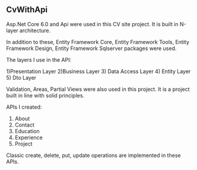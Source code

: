 ## CvWithApi

Asp.Net Core 6.0 and Api were used in this CV site project.
It is built in N-layer architecture.

In addition to these, Entity Framework Core, Entity Framework Tools, Entity Framework Design, Entity Framework Sqlserver packages were used.

The layers I use in the API:

1)Presentation Layer
2)Business Layer
3) Data Access Layer
4) Entity Layer
5) Dto Layer

Validation, Areas, Partial Views were also used in this project. It is a project built in line with solid principles.

APIs I created:

1) About 
2) Contact
3) Education
4) Experience
5) Project

Classic create, delete, put, update operations are implemented in these APIs.

